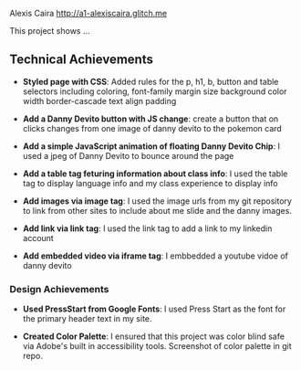 Alexis Caira
http://a1-alexiscaira.glitch.me

This project shows ...

## Technical Achievements

- **Styled page with CSS**: Added rules for the p, h1, b, button and table selectors including
  coloring,
  font-family
  margin size
  background color
  width
  border-cascade
  text align
  padding

- **Add a Danny Devito button with JS change**: create a button that on clicks changes from one image of danny devito to the pokemon card
- **Add a simple JavaScript animation of floating Danny Devito Chip**: I used a jpeg of Danny Devito to bounce around the page
- **Add a table tag feturing information about class info**: I used the table tag to display language info and my class experience to display info
- **Add images via image tag**: I used the image urls from my git repository to link from other sites to include about me slide and the danny images.
- **Add link via link tag**: I used the link tag to add a link to my linkedin account
- **Add embedded video via iframe tag**: I embbedded a youtube vidoe of danny devito

### Design Achievements

- **Used PressStart from Google Fonts**: I used Press Start as the font for the primary header text in my site.

- **Created Color Palette**: I ensured that this project was color blind safe via Adobe's built in accessibility tools. Screenshot of color palette in git repo.

